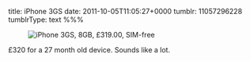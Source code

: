 title: iPhone 3GS
date: 2011-10-05T11:05:27+0000
tumblr: 11057296228
tumblrType: text
%%%

<figure data-orig-height="144" data-orig-width="283"><img src="1ad7bd1a039cc88d532f12815d2bb913ef9ce77c.png" alt="iPhone 3GS, 8GB, £319.00, SIM-free" data-orig-height="144" data-orig-width="283"></figure>

£320 for a 27 month old device. Sounds like a lot.
